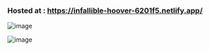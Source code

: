 ### Hosted at : https://infallible-hoover-6201f5.netlify.app/

![image](https://user-images.githubusercontent.com/22105425/145419360-ef2c12a4-7734-4e59-aa30-c3898ea78ead.png)


![image](https://user-images.githubusercontent.com/22105425/145419430-18ef038a-e698-455c-8aec-9fa48acf978d.png)

